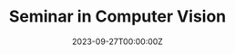 ---
title: Seminar in Computer Vision
summary: • Presented a paper on 3D panoptic segmentation with TensoRF backend; compared with 4 subsequent works
date: '2023-09-27T00:00:00Z'

# Optional external URL for project (replaces project detail page).
external_link: ''

image:
  focal_point: Smart

#url_code: 'https://github.com/AlekseiZhuravlev/MotionMixerConv/'
url_pdf: 'https://drive.google.com/file/d/1MiSCAk9KE7HUKOM4FDsDFsf3-1Z6VmQY/view?usp=sharing'
url_slides: 'https://drive.google.com/file/d/1JsX8Ij_kBbZquIWSo2ID5aHq0v8Slaih/view?usp=sharing'
#url_video: ''

# Slides (optional).
#   Associate this project with Markdown slides.
#   Simply enter your slide deck's filename without extension.
#   E.g. `slides = "example-slides"` references `content/slides/example-slides.md`.
#   Otherwise, set `slides = ""`.
slides: ""
---